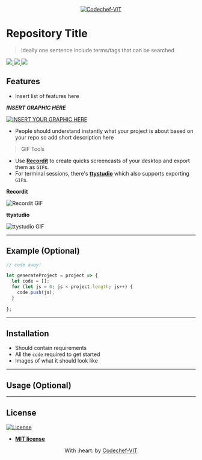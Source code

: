 <p align="center"><a href="http://www.codechefvit.com/"><img src="https://s3.amazonaws.com/codechef_shared/sites/all/themes/abessive/logo-3.png" title="Codechef-Logo" alt="Codechef-VIT"></a>
</p>

# Repository Title

> <Subtitle>
> ideally one sentence
> include terms/tags that can be searched

<a href="https://github.com/badges/shields/graphs/contributors" alt="Contributors">
        <img src="https://img.shields.io/github/contributors/badges/shields" />
</a>
<a href="insert documentation link">
	<img src="https://img.shields.io/badge/Documentation-see%20docs-green?style=flat-square"/>
</a> 
<a href="insert deployed project link">
	<img src="https://img.shields.io/github/deployments/badges/shields/shields-staging?label=deployment"/>
</a>




## Features
- Insert list of features here

***INSERT GRAPHIC HERE***

[![INSERT YOUR GRAPHIC HERE](http://i.imgur.com/dt8AUb6.png)]()

- People should understand instantly what your project is about based on your repo so add short description here

> GIF Tools

- Use <a href="http://recordit.co/" target="_blank">**Recordit**</a> to create quicks screencasts of your desktop and export them as `GIF`s.
- For terminal sessions, there's <a href="https://github.com/chjj/ttystudio" target="_blank">**ttystudio**</a> which also supports exporting `GIF`s.

**Recordit**

![Recordit GIF](http://g.recordit.co/iLN6A0vSD8.gif)

**ttystudio**

![ttystudio GIF](https://raw.githubusercontent.com/chjj/ttystudio/master/img/example.gif)


---

## Example (Optional)

```javascript
// code away!

let generateProject = project => {
  let code = [];
  for (let js = 0; js < project.length; js++) {
    code.push(js);
  }
  
};
```

---

## Installation

- Should contain requirements
- All the `code` required to get started
- Images of what it should look like


---

## Usage (Optional)

---

## License

[![License](http://img.shields.io/:license-mit-blue.svg?style=flat-square)](http://badges.mit-license.org)

- **[MIT license](http://opensource.org/licenses/mit-license.php)**

<p align="center">
	With :heart: by <a href="http://www.codechefvit.com/index.html" target="_blank">Codechef-VIT</a>
</p>
